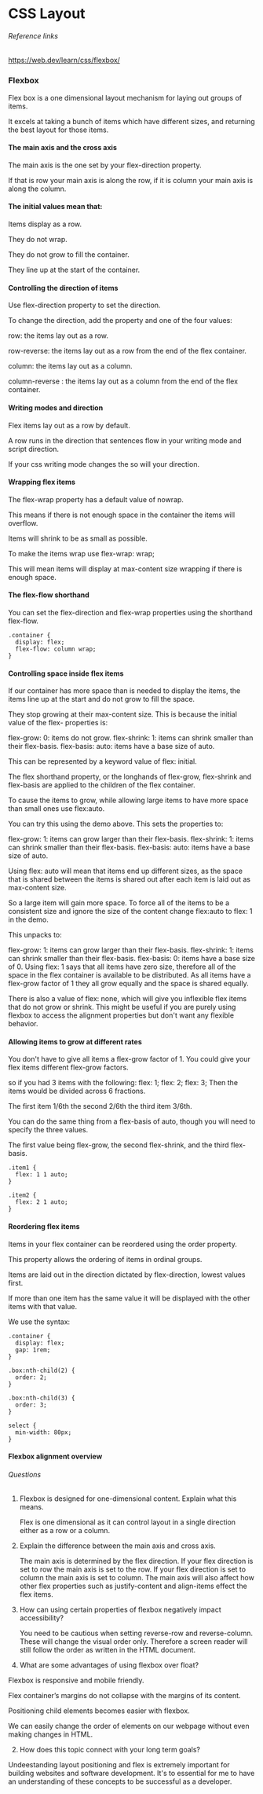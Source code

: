 # CSS Layout

###### Reference links

https://web.dev/learn/css/flexbox/


### Flexbox

Flex box is a one dimensional layout mechanism for laying out groups of items.

It excels at taking a bunch of items which have different sizes, and returning the best layout for those items.

#### The main axis and the cross axis

The main axis is the one set by your flex-direction property. 

If that is row your main axis is along the row, if it is column your main axis is along the column.

#### The initial values mean that:

Items display as a row.

They do not wrap.

They do not grow to fill the container.

They line up at the start of the container.

#### Controlling the direction of items

Use flex-direction property to set the direction.

To change the direction, add the property and one of the four values:

row: the items lay out as a row.

row-reverse: the items lay out as a row from the end of the flex container.

column: the items lay out as a column.

column-reverse : the items lay out as a column from the end of the flex container.

#### Writing modes and direction

Flex items lay out as a row by default. 

A row runs in the direction that sentences flow in your writing mode and script direction.

If your css writing mode changes the so will your direction.

#### Wrapping flex items 

The flex-wrap property has a default value of nowrap.

This means if there is not enough space in the container the items will overflow.

Items will shrink to be as small as possible. 

To make the items wrap use flex-wrap: wrap;

This will mean items will display at max-content size wrapping if there is enough space.

#### The flex-flow shorthand

You can set the flex-direction and flex-wrap properties using the shorthand flex-flow.

```
.container {
  display: flex;
  flex-flow: column wrap;
}
```

#### Controlling space inside flex items

If our container has more space than is needed to display the items, the items line up at the start and do not grow to fill the space.

They stop growing at their max-content size. This is because the initial value of the flex- properties is:

flex-grow: 0: items do not grow.
flex-shrink: 1: items can shrink smaller than their flex-basis.
flex-basis: auto: items have a base size of auto.

This can be represented by a keyword value of flex: initial. 

The flex shorthand property, or the longhands of flex-grow, flex-shrink and flex-basis are applied to the children of the flex container.

To cause the items to grow, while allowing large items to have more space than small ones use flex:auto. 

You can try this using the demo above. This sets the properties to:

flex-grow: 1: items can grow larger than their flex-basis.
flex-shrink: 1: items can shrink smaller than their flex-basis.
flex-basis: auto: items have a base size of auto.

Using flex: auto will mean that items end up different sizes, as the space that is shared between the items is shared out after each item 
is laid out as max-content size. 

So a large item will gain more space. To force all of the items to be a consistent size and ignore the size of the content change 
flex:auto to flex: 1 in the demo.

This unpacks to:

flex-grow: 1: items can grow larger than their flex-basis.
flex-shrink: 1: items can shrink smaller than their flex-basis.
flex-basis: 0: items have a base size of 0.
Using flex: 1 says that all items have zero size, therefore all of the space in the flex container is available to be distributed. As all 
items have a flex-grow factor of 1 they all grow equally and the space is shared equally.

There is also a value of flex: none, which will give you inflexible flex items that do not grow or shrink. This might be useful if you are
purely using flexbox to access the alignment properties but don't want any flexible behavior.

#### Allowing items to grow at different rates

You don't have to give all items a flex-grow factor of 1. You could give your flex items different flex-grow factors. 

so if you had 3 items with the following: flex: 1; flex: 2; flex: 3; Then the items would be divided across 6 fractions.

The first item 1/6th the second 2/6th the third item 3/6th.

You can do the same thing from a flex-basis of auto, though you will need to specify the three values. 

The first value being flex-grow, the second flex-shrink, and the third flex-basis.

```
.item1 {
  flex: 1 1 auto;
}

.item2 {
  flex: 2 1 auto;
}
```

#### Reordering flex items

Items in your flex container can be reordered using the order property. 

This property allows the ordering of items in ordinal groups. 

Items are laid out in the direction dictated by flex-direction, lowest values first.

If more than one item has the same value it will be displayed with the other items with that value.

We use the syntax:

```
.container {
  display: flex;
  gap: 1rem;
}

.box:nth-child(2) {
  order: 2;
}

.box:nth-child(3) {
  order: 3;
}

select {
  min-width: 80px;
}
```

#### Flexbox alignment overview







###### Questions


1) Flexbox is designed for one-dimensional content. Explain what this means.

   Flex is one dimensional as it can control layout in a single direction either as a row or a column.


2) Explain the difference between the main axis and cross axis.

   The main axis is determined by the flex direction. 
   If your flex direction is set to row the main axis is set to the row. 
   If your flex direction is set to column the main axis is set to column.
   The main axis will also affect how other flex properties such as justify-content and align-items effect the flex items.
  
  
3) How can using certain properties of flexbox negatively impact accessibility?

   You need to be cautious when setting reverse-row and reverse-column. These will change the visual order only. 
   Therefore a screen reader will still follow the order as written in the HTML document.
   
   
1) What are some advantages of using flexbox over float?
  
  Flexbox is responsive and mobile friendly.
  
  Flex container’s margins do not collapse with the margins of its content.
  
  Positioning child elements becomes easier with flexbox.
  
  We can easily change the order of elements on our webpage without even making changes in HTML.

2) How does this topic connect with your long term goals?

  Undeestanding layout positioning and flex is extremely important for building websites and software development. It's   to essential for me to have an understanding of these concepts to be successful as a developer.
  
